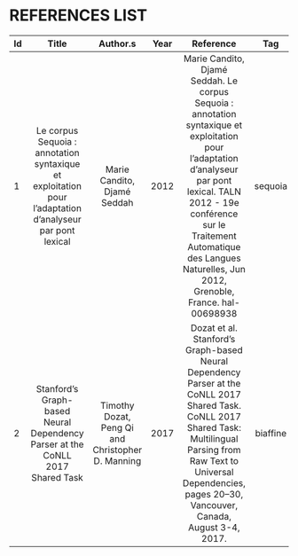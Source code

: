 # REFERENCES LIST

| Id |                                                  Title                                                   | Author.s | Year |                                                                                                                            Reference                                                                                                             |   Tag   |                              File |
|:---|:--------------------------------------------------------------------------------------------------------:|:--------:|:----:|:------------------------------------------------------------------------------------------------------------------------------------------------------------------------------------------------------------------------------------------------:|:-------:|----------------------------------:|
| 1  | Le corpus Sequoia : annotation syntaxique et exploitation pour l’adaptation d’analyseur par pont lexical |Marie Candito, Djamé Seddah|2012| Marie Candito, Djamé Seddah. Le corpus Sequoia : annotation syntaxique et exploitation pour l’adaptation d’analyseur par pont lexical. TALN 2012 - 19e conférence sur le Traitement Automatique des Langues Naturelles, Jun 2012, Grenoble, France. hal-00698938 | sequoia |  canditoseddah-taln2012-final.pdf |
| 2  | Stanford’s Graph-based Neural Dependency Parser at the CoNLL 2017 Shared Task | Timothy Dozat, Peng Qi and Christopher D. Manning | 2017 |               Dozat et al. Stanford’s Graph-based Neural Dependency Parser at the CoNLL 2017 Shared Task. CoNLL 2017 Shared Task: Multilingual Parsing from Raw Text to Universal Dependencies, pages 20–30, Vancouver, Canada, August 3-4, 2017.| biaffine |  K17-3002.pdf|
